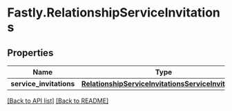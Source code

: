 # Fastly.RelationshipServiceInvitations

## Properties

Name | Type | Description | Notes
------------ | ------------- | ------------- | -------------
**service_invitations** | [**RelationshipServiceInvitationsServiceInvitations**](RelationshipServiceInvitationsServiceInvitations.md) |  | [optional] 


[[Back to API list]](../../README.md#endpoints) [[Back to README]](../../README.md)
